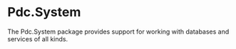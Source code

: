 # Pdc.System

The Pdc.System package provides support for working with databases and services of all kinds.